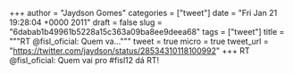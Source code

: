 
+++
author = "Jaydson Gomes"
categories = ["tweet"]
date = "Fri Jan 21 19:28:04 +0000 2011"
draft = false
slug = "6dabab1b49961b5228a15c363a09ba8ee9deea68"
tags = ["tweet"]
title = """RT @fisl_oficial: Quem va..."""
tweet = true
micro = true
tweet_url = "https://twitter.com/jaydson/status/28534310118100992"
+++
RT @fisl_oficial: Quem vai pro #fisl12 dá RT!
